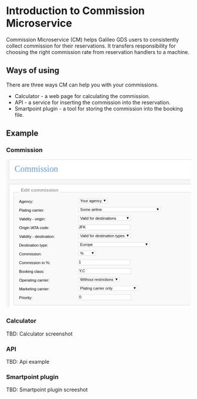 # Introduction to Commission Microservice

Commission Microservice \(CM\) helps Galileo GDS users to consistently collect commission for their reservations. It transfers responsibility for choosing the right commission rate from reservation handlers to a machine.

## Ways of using

There are three ways CM can help you with your commissions.

* Calculator - a web page for calculating the commission.
* API - a service for inserting the commission into the reservation.
* Smartpoint plugin - a tool for storing the commission into the booking file.

## Example

### Commission

![](/assets/commission-example.png)

### Calculator

TBD: Calculator screenshot

### API

TBD: Api example

### Smartpoint plugin

TBD: Smartpoint plugin screeshot


